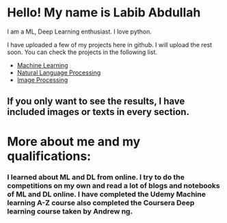 <h1>Hello! My name is Labib Abdullah</h1>
<p>I am a ML, Deep Learning enthusiast. I love python.</p>
<p>I have uploaded a few of my projects here in github. I will upload the rest soon. You can check the projects in the following list.</p>

<ul>
	<li><a href="https://github.com/Labib444/AI-Projects/tree/main/Machine%20Learning%20Projects/Titanic%20Competition%20(Kaggle)">Machine Learning</a></li>
	<li><a href="https://github.com/Labib444/AI-Projects/tree/main/NLP%20Projects/">Natural Language Processing</a></li>
	<li><a href="https://github.com/Labib444/AI-Projects/tree/main/Image%20Processing%20Projects">Image Processing</a></li>
</ul>

<h2>If you only want to see the results, I have included images or texts in every section.</h2>

<h1>More about me and my qualifications:</h1>
<h3>I learned about ML and DL from online. I try to do the competitions on my own and read a lot of blogs and notebooks of ML and DL online. I have completed the Udemy Machine learning A-Z course also completed the Coursera Deep learning course taken by Andrew ng.</h3>
<img src="udemy.jpg" alt="">
<img src="coursera.PNG" alt="">



